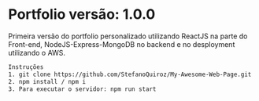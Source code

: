 # Portfolio versão: 1.0.0

Primeira versão do portfolio personalizado utilizando ReactJS na parte do Front-end, NodeJS-Express-MongoDB no backend e no desployment utilizando o AWS.



```sh
Instruções
1. git clone https://github.com/StefanoQuiroz/My-Awesome-Web-Page.git
2. npm install / npm i
3. Para executar o servidor: npm run start
```